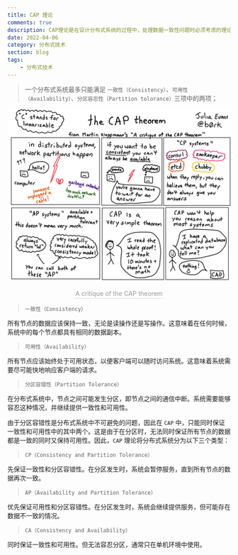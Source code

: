 ```yaml
---
title: CAP 理论
comments: true
description: CAP理论是在设计分布式系统的过程中，处理数据一致性问题时必须考虑的理论
date: 2022-04-06
category: 分布式技术
section: blog
tags:
    - 分布式技术
---
```


> 一个分布式系统最多只能满足 `一致性（Consistency）`、`可用性（Availability）`、`分区容忍性（Partition tolorance）`三项中的两项；

![](,/../img/cap.png)
<center>
    <div style="color:orange; border-bottom: 1px solid #d9d9d9;
    display: inline-block;
    color: #999;
    padding: 2px;">A critique of the CAP theorem</div>
</center>

> `一致性（Consistency）`

所有节点的数据应该保持一致，无论是读操作还是写操作。这意味着在任何时候，系统中的每个节点都具有相同的数据副本。

> `可用性（Availability）`

所有节点应该始终处于可用状态，以便客户端可以随时访问系统。这意味着系统需要尽可能快地响应客户端的请求。

> `分区容错性（Partition Tolerance）`

在分布式系统中，节点之间可能发生分区，即节点之间的通信中断。系统需要能够容忍这种情况，并继续提供一致性和可用性。

由于分区容错性是分布式系统中不可避免的问题，因此在 `CAP` 中，只能同时保证一致性和可用性中的其中两个。这是由于在分区时，无法同时保证所有节点的数据都是一致的同时又保持可用性。因此，`CAP` 理论将分布式系统分为以下三个类型：

> `CP（Consistency and Partition Tolerance）`

先保证一致性和分区容错性。在分区发生时，系统会暂停服务，直到所有节点的数据再次一致。

> `AP（Availability and Partition Tolerance）`

优先保证可用性和分区容错性。在分区发生时，系统会继续提供服务，但可能存在数据不一致的情况。

> `CA（Consistency and Availability）`

同时保证一致性和可用性。但无法容忍分区，通常只在单机环境中使用。


